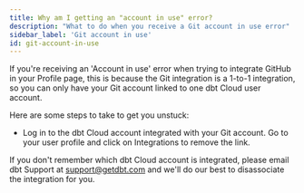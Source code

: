 ```yaml
---
title: Why am I getting an "account in use" error?
description: "What to do when you receive a Git account in use error"
sidebar_label: 'Git account in use'
id: git-account-in-use
---
```


If you're receiving an 'Account in use' error when trying to integrate GitHub in your Profile page, this is because the Git integration is a 1-to-1 integration, so you can only have your Git account linked to one dbt Cloud user account. 

Here are some steps to take to get you unstuck:

* Log in to the dbt Cloud account integrated with your Git account. Go to your user profile and click on Integrations to remove the link.

If you don't remember which dbt Cloud account is integrated, please email dbt Support at support@getdbt.com and we'll do our best to disassociate the integration for you.

